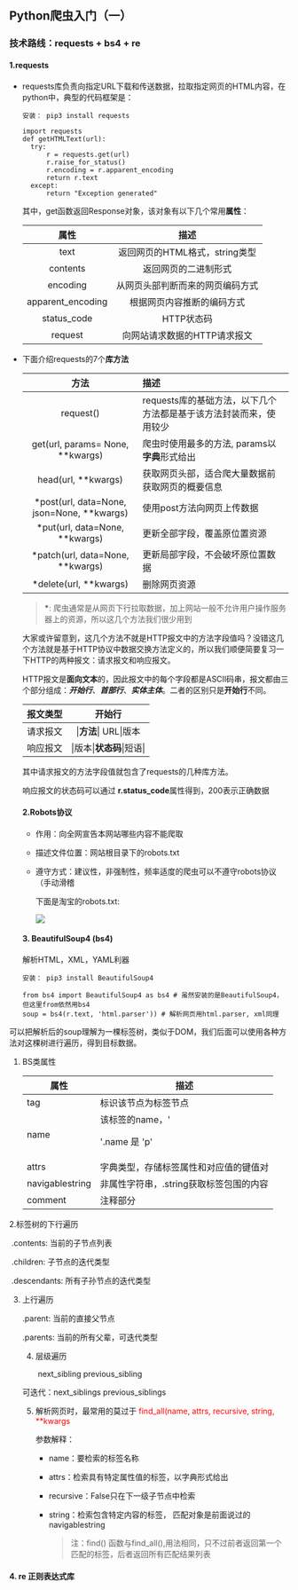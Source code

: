 ## Python爬虫入门（一）

### 技术路线：requests + bs4 + re

#### 1.requests

- requests库负责向指定URL下载和传送数据，拉取指定网页的HTML内容，在python中，典型的代码框架是：

  `安装： pip3 install requests`

  ```
  import requests
  def getHTMLText(url):
  	try:
  		r = requests.get(url)
  		r.raise_for_status()
  		r.encoding = r.apparent_encoding
  		return r.text
  	except:
  		return "Exception generated"
  ```

  其中，get函数返回Response对象，该对象有以下几个常用**属性**：

  |       属性        |               描述               |
  | :---------------: | :------------------------------: |
  |       text        |  返回网页的HTML格式，string类型  |
  |     contents      |       返回网页的二进制形式       |
  |     encoding      | 从网页头部判断而来的网页编码方式 |
  | apparent_encoding |    根据网页内容推断的编码方式    |
  |    status_code    |            HTTP状态码            |
  |      request      |   向网站请求数据的HTTP请求报文   |

  

- 下面介绍requests的7个**库方法**

  |                    方法                     | 描述                                                         |
  | :-----------------------------------------: | :----------------------------------------------------------- |
  |                  request()                  | requests库的基础方法，以下几个方法都是基于该方法封装而来，使用较少 |
  |      get(url, params= None, **kwargs)       | 爬虫时使用最多的方法, params以**字典**形式给出               |
  |             head(url, **kwargs)             | 获取网页头部，适合爬大量数据前获取网页的概要信息             |
  | \*post(url, data=None, json=None, **kwargs) | 使用post方法向网页上传数据                                   |
  |       \*put(url, data=None, **kwargs)       | 更新全部字段，覆盖原位置资源                                 |
  |      \*patch(url, data=None, **kwargs)      | 更新局部字段，不会破坏原位置数据                             |
  |           \*delete(url, **kwargs)           | 删除网页资源                                                 |

  > **\***: 爬虫通常是从网页下行拉取数据，加上网站一般不允许用户操作服务器上的资源，所以这几个方法我们很少用到

  大家或许留意到，这几个方法不就是HTTP报文中的方法字段值吗？没错这几个方法就是基于HTTP协议中数据交换方法定义的，所以我们顺便简要复习一下HTTP的两种报文：请求报文和响应报文。

  ​	HTTP报文是**面向文本**的，因此报文中的每个字段都是ASCII码串，报文都由三个部分组成：***开始行***、***首部行***、***实体主体***。二者的区别只是**开始行**不同。

  | 报文类型 |           开始行           |
  | :------: | :------------------------: |
  | 请求报文 |   \|**方法**\| URL\|版本   |
  | 响应报文 | \|版本\|**状态码**\|短语\| |

  其中请求报文的方法字段值就包含了requests的几种库方法。

  响应报文的状态码可以通过 **r.status_code**属性得到，200表示正确数据

  #### 2.Robots协议

  - 作用：向全网宣告本网站哪些内容不能爬取

  - 描述文件位置：网站根目录下的robots.txt

  - 遵守方式：建议性，非强制性，频率适度的爬虫可以不遵守robots协议（手动滑稽

    下面是淘宝的robots.txt:

    ![](/Users/mahonghui/Downloads/image.png)

  #### 3. BeautifulSoup4 (bs4)

  解析HTML，XML，YAML利器

  `安装： pip3 install BeautifulSoup4`

  ```
  from bs4 import BeautifulSoup4 as bs4 # 虽然安装的是BeautifulSoup4，但这里from依然用bs4
  soup = bs4(r.text, 'html.parser')) # 解析网页用html.parser, xml同理
  ```

可以把解析后的soup理解为一棵标签树，类似于DOM，我们后面可以使用各种方法对这棵树进行遍历，得到目标数据。

1. BS类属性

   | 属性            | 描述                                         |
   | --------------- | -------------------------------------------- |
   | tag             | 标识该节点为标签节点                         |
   | name            | 该标签的name，'<p>'.name 是 'p'              |
   | attrs           | 字典类型，存储标签属性和对应值的键值对       |
   | navigablestring | 非属性字符串，<tag>.string获取标签包围的内容 |
   | comment         | 注释部分                                     |

   

2.标签树的下行遍历

​	.contents: 当前<tag>的子节点列表

​	.children: 子节点的迭代类型

​	.descendants: 所有子孙节点的迭代类型

3. 上行遍历

   \.parent: 当前<tag>的直接父节点

   \.parents: 当前<tag>的所有父辈，可迭代类型

   4. 层级遍历

      ​	next_sibling previous_sibling

   可迭代：next_siblings previous_siblings 

   

   5. 解析网页时，最常用的莫过于 <font color='red'>find_all(name, attrs, recursive, string, \*\*kwargs</font>

      参数解释：

       - name：要检索的标签名称

       - attrs：检索具有特定属性值的标签，以字典形式给出

       - recursive：False只在下一级子节点中检索

       - string：检索包含特定内容的标签， 匹配对象是前面说过的navigablestring

         > 注：find() 函数与find_all(),用法相同，只不过前者返回第一个匹配的标签，后者返回所有匹配结果列表

   

#### 4. re 正则表达式库




